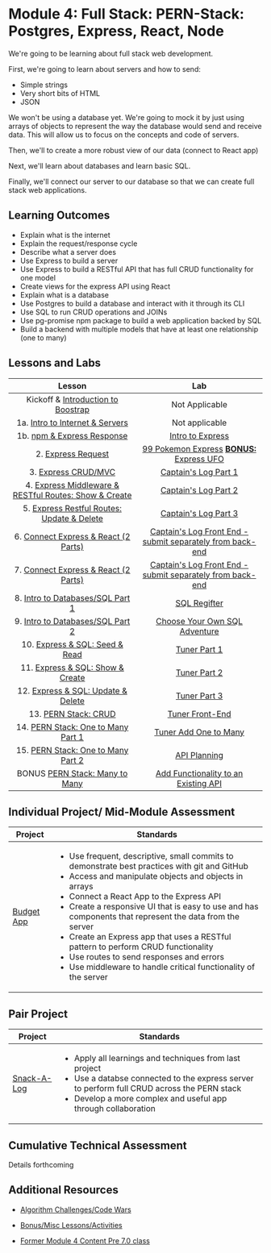 # Module 4: Full Stack: PERN-Stack: Postgres, Express, React, Node

We're going to be learning about full stack web development.

First, we're going to learn about servers and how to send:

- Simple strings
- Very short bits of HTML
- JSON

We won't be using a database yet. We're going to mock it by just using arrays of objects to represent the way the database would send and receive data. This will allow us to focus on the concepts and code of servers.

Then, we'll to create a more robust view of our data (connect to React app)

Next, we'll learn about databases and learn basic SQL.

Finally, we'll connect our server to our database so that we can create full stack web applications.

## Learning Outcomes

- Explain what is the internet
- Explain the request/response cycle
- Describe what a server does
- Use Express to build a server
- Use Express to build a RESTful API that has full CRUD functionality for one model
- Create views for the express API using React
- Explain what is a database
- Use Postgres to build a database and interact with it through its CLI
- Use SQL to run CRUD operations and JOINs
- Use pg-promise npm package to build a web application backed by SQL
- Build a backend with multiple models that have at least one relationship (one to many)

## Lessons and Labs

|                                                 Lesson                                                 |                                                                           Lab                                                                           |
| :----------------------------------------------------------------------------------------------------: | :-----------------------------------------------------------------------------------------------------------------------------------------------------: |
| Kickoff & [Introduction to Boostrap](https://github.com/joinpursuit/Intro-to-Bootstrap-CSS-Code-Along) |                                                                     Not Applicable                                                                      |
|              1a. [Intro to Internet & Servers](./intro-to-internet-and-servers/README.md)              |                                                                     Not applicable                                                                      |
|                  1b. [npm & Express Response](./intro-to-express-response/README.md)                   |                                           [Intro to Express](https://github.com/joinpursuit/intro-to-express)                                           |
|                       2. [Express Request](./intro-to-express-request/README.md)                       |      [99 Pokemon Express](https://github.com/joinpursuit/99-pokemon-express) [**BONUS:** Express UFO](https://github.com/joinpursuit/express-ufo)       |
|                     3. [Express CRUD/MVC](./express-rest-crud-mvc-index/README.md)                     |                                           [Captain's Log Part 1](https://github.com/joinpursuit/captains-log)                                           |
|     4. [Express Middleware & RESTful Routes: Show & Create](./express-rest-show-create/README.md)      |                                       [Captain's Log Part 2](https://github.com/joinpursuit/captains-log#part-2)                                        |
|          5. [Express Restful Routes: Update & Delete](./express-rest-delete-update/README.md)          |                                       [Captain's Log Part 3](https://github.com/joinpursuit/captains-log#part-3)                                        |
|               6. [Connect Express & React (2 Parts)](./express-connect-react/README.md)                |                     [Captain's Log Front End - submit separately from back-end](https://github.com/joinpursuit/captains-log-react)                      |
|               7. [Connect Express & React (2 Parts)](./express-connect-react/README.md)                |                     [Captain's Log Front End - submit separately from back-end](https://github.com/joinpursuit/captains-log-react)                      |
|                  8. [Intro to Databases/SQL Part 1](./intro-to-sql-part-1/README.md)                   |                                               [SQL Regifter](https://github.com/joinpursuit/sql-regifter)                                               |
|                  9. [Intro to Databases/SQL Part 2](./intro-to-sql-part-2/README.md)                   | [Choose Your Own SQL Adventure](https://github.com/joinpursuit/Pursuit-Core-Web/blob/master/full_stack_express/intro-to-sql-part-2/README2.md#lab-time) |
|                  10. [Express & SQL: Seed & Read](./express-sql-seed-read/README.md)                   |                                           [Tuner Part 1](https://github.com/joinpursuit/tuner-full-stack-app)                                           |
|                11. [Express & SQL: Show & Create](./express-sql-create-show/README.md)                 |                                       [Tuner Part 2](https://github.com/joinpursuit/tuner-full-stack-app#part-2)                                        |
|              12. [Express & SQL: Update & Delete](./express-sql-delete-update/README.md)               |                                       [Tuner Part 3](https://github.com/joinpursuit/tuner-full-stack-app#part-3)                                        |
|                             13. [PERN Stack: CRUD](./pern-crud/README.md)                              |                                   [Tuner Front-End](https://github.com/joinpursuit/tuner-full-stack-app/README-FE.md)                                   |
|                  14. [PERN Stack: One to Many Part 1](./pern-one-to-many-1/README.md)                  |            [Tuner Add One to Many](https://github.com/joinpursuit/tuner-full-stack-app#bonus-part-5-part-4-is-a-react-app-see-other-readme)             |
|                  15. [PERN Stack: One to Many Part 2](./pern-one-to-many-2/README.md)                  |                                             [API Planning](https://github.com/joinpursuit/api-planning-lab)                                             |
|                    BONUS [PERN Stack: Many to Many](./pern-many-to-many/README.md)                     |                             [Add Functionality to an Existing API](https://github.com/joinpursuit/resource-photography-api)                             |

## Individual Project/ Mid-Module Assessment

| Project                                                                   | Standards                                                                                                                                                                                                                                                                                                                                                                                                                                                                                                                                                |
| ------------------------------------------------------------------------- | -------------------------------------------------------------------------------------------------------------------------------------------------------------------------------------------------------------------------------------------------------------------------------------------------------------------------------------------------------------------------------------------------------------------------------------------------------------------------------------------------------------------------------------------------------- |
| [Budget App](https://github.com/joinpursuit/budgeting-app-project-prompt) | <ul><li>Use frequent, descriptive, small commits to demonstrate best practices with git and GitHub</li><li> Access and manipulate objects and objects in arrays</li><li>Connect a React App to the Express API</li><li>Create a responsive UI that is easy to use and has components that represent the data from the server</li><li> Create an Express app that uses a RESTful pattern to perform CRUD functionality </li><li> Use routes to send responses and errors</li><li> Use middleware to handle critical functionality of the server</li></ul> |

## Pair Project

| Project                                                        | Standards                                                                                                                                                                                                                                   |
| -------------------------------------------------------------- | ------------------------------------------------------------------------------------------------------------------------------------------------------------------------------------------------------------------------------------------- |
| [Snack-A-Log](https://github.com/joinpursuit/broken-fix-me) | <ul><li>Apply all learnings and techniques from last project</li><li>Use a databse connected to the express server to perform full CRUD across the PERN stack</li><li>Develop a more complex and useful app through collaboration</li></ul> |

## Cumulative Technical Assessment

Details forthcoming

## Additional Resources

- [Algorithm Challenges/Code Wars](https://github.com/joinpursuit/Pursuit-Core-Web/tree/master/full-stack-express/algorithm-challenges)
- [Bonus/Misc Lessons/Activities](https://github.com/joinpursuit/Pursuit-Core-Web/tree/master/advanced_or_misc/bonus_module_4)

- [Former Module 4 Content Pre 7.0 class](../node/)
